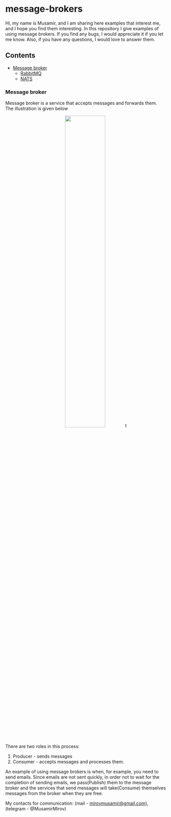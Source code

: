 # message-brokers

Hi, my name is Musamir, and I am sharing here examples that interest me, and I hope you find them interesting. In this repository I give examples of using message brokers. If you find any bugs, I would appreciate it if you let me know. Also, if you have any questions, I would love to answer them.

## Contents
- [Message broker](#Message-broker)
    - [RabbitMQ](https://github.com/Musamir/message-brokers/tree/main/rabbitMQ/hello%20world)
    - [NATS](#NATS)

### Message broker
Message broker is a service that accepts messages and forwards them. The illustration is given below

  <p align="center" width="100%">
       <img src="https://user-images.githubusercontent.com/43841786/145713076-554de953-bbf4-4224-a15d-24f84f6b863e.png" width="50%">t
  </p>

There are two roles in this process:

1. Producer - sends messages
2. Consumer - accepts messages and processes them.

An example of using message brokers is when, for example, 
you need to send emails. Since emails are not sent quickly, 
in order not to wait for the completion of sending emails, 
we pass(Publish) them to the message broker and the services 
that send messages will take(Consume) themselves messages from the 
broker when they are free.

My contacts for communication: (mail - mirovmusamir@gmail.com), (telegram - @MusamirMirov)
